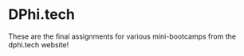 # DPhi.tech

These are the final assignments for various mini-bootcamps from the dphi.tech website!
